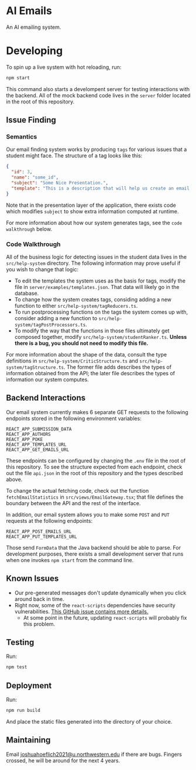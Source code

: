 # AI Emails

An AI emailing system.

# Developing

To spin up a live system with hot reloading, run:

```sh
npm start
```

This command also starts a develompent server for testing interactions with the backend. All of the mock backend code lives in the `server` folder located in the root of this repository.

## Issue Finding

### Semantics

Our email finding system works by producing `tags` for various issues that a student might face. The structure of a tag looks like this:

```json
{
  "id": 3,
  "name": "some_id",
  "subject": "Some Nice Presentation.",
  "template": "This is a description that will help us create an email."
}
```

Note that in the presentation layer of the application, there exists code which modifies `subject` to show extra information computed at runtime.

For more information about how our system generates tags, see the `code walkthrough` below.

### Code Walkthrough

All of the business logic for detecting issues in the student data lives in the `src/help-system` directory. The following information may prove useful if you wish to change that logic:

- To edit the templates the system uses as the basis for tags, modify the file in `server/examples/templates.json`. That data will likely go in the database.
- To change how the system creates tags, considing adding a new function to either `src/help-system/tagReducers.ts`.
- To run postprocessing functions on the tags the system comes up with, consider adding a new function to `src/help-system/tagPostProcessors.ts`.
- To modify the way that the functions in those files ultimately get composed together, modify `src/help-system/studentRanker.ts`. **Unless there is a bug, you should not need to modify this file.**

For more information about the shape of the data, consult the type definitions in `src/help-system/CriticStructure.ts` and `src/help-system/tagStructure.ts`. The former file adds describes the types of information obtained from the API; the later file describes the types of information our system computes.

## Backend Interactions

Our email system currently makes 6 separate GET requests to the following endpoints stored in the following environment variables:

```
REACT_APP_SUBMISSION_DATA
REACT_APP_AUTHORS
REACT_APP_POKE
REACT_APP_TEMPLATES_URL
REACT_APP_GET_EMAILS_URL
```

These endpoints can be configured by changing the `.env` file in the root of this repository. To see the structure expected from each endpoint, check out the file `api.json` in the root of this repository and the types described above.

To change the actual fetching code, check out the function `fetchEmailStatistics` in `src/views/EmailGateway.tsx`; that file defines the boundary between the API and the rest of the interface.

In addition, our email system allows you to make some `POST` and `PUT` requests at the following endpoints:

```
REACT_APP_POST_EMAILS_URL
REACT_APP_PUT_TEMPLATES_URL
```

Those send `FormData` that the Java backend should be able to parse. For development purposes, there exists a small development server that runs when one invokes `npm start` from the command line.

## Known Issues

- Our pre-generated messages don't update dynamically when you click around back in time.
- Right now, some of the `react-scripts` dependencies have security vulnerabilities. [This GitHub issue contains more details.](https://github.com/facebook/create-react-app/issues/10929)
  - At some point in the future, updating `react-scripts` will probably fix this problem.

## Testing

Run:

```sh
npm test
```

## Deployment

Run:

```sh
npm run build
```

And place the static files generated into the directory of your choice.

## Maintaining

Email [joshuahoeflich2021@u.northwestern.edu](mailto:joshuahoeflich2021@u.northwestern.edu) if there are bugs. Fingers crossed, he will be around for the next 4 years.
